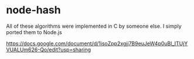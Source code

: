 # node-hash
All of these algorithms were implemented in C by someone else. 
I simply ported them to Node.js

https://docs.google.com/document/d/1isoZpp2xgjj7B9euJeW4p0uBl_ITUjYVUALUm626-Qo/edit?usp=sharing

